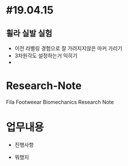 #19.04.15
=========
## 휠라 실발 실험
 * 이전 라벨링 경험으로 잘 가려지지않은 마커 가리기
 * 3차원각도 설정하는거 익히기
 *







# Research-Note
Fila Footweear Biomechanics Research Note

# 업무내용

- 진행사항

- 뭐했지
